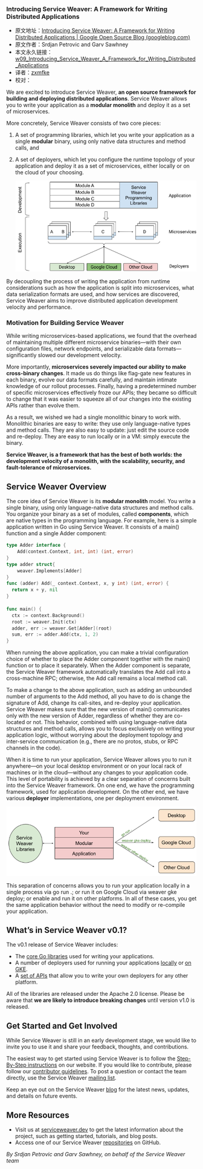 ### Introducing Service Weaver: A Framework for Writing Distributed Applications

- 原文地址：[Introducing Service Weaver: A Framework for Writing Distributed Applications | Google Open Source Blog (googleblog.com)](https://opensource.googleblog.com/2023/03/introducing-service-weaver-framework-for-writing-distributed-applications.html)
- 原文作者：Srdjan Petrovic and Garv Sawhney
- 本文永久链接：[w09_Introducing_Service_Weaver_A_Framework_for_Writing_Distributed_Applications](https://github.com/gocn/translator/blob/master/2023/w09_Introducing_Service_Weaver_A_Framework_for_Writing_Distributed_Applications.md)
- 译者：[zxmfke](https://github.com/zxmfke)
- 校对：

We are excited to introduce Service Weaver, **an open source framework for building and deploying distributed applications**. Service Weaver allows you to write your application as a **modular monolith** and deploy it as a set of microservices.

More concretely, Service Weaver consists of two core pieces:

1. A set of programming libraries, which let you write your application as a single **modular** binary, using only native data structures and method calls, and

2. A set of deployers, which let you configure the runtime topology of your application and deploy it as a set of microservices, either locally or on the cloud of your choosing.

   ![](../static/images/2023/w09_Introducing_Service_Weaver_A_Framework_for_Writing_Distributed_Applications/1.png)

By decoupling the process of writing the application from runtime considerations such as how the application is split into microservices, what data serialization formats are used, and how services are discovered, Service Weaver aims to improve distributed application development velocity and performance.

### Motivation for Building Service Weaver

While writing microservices-based applications, we found that the overhead of maintaining multiple different microservice binaries—with their own configuration files, network endpoints, and serializable data formats—significantly slowed our development velocity.


More importantly, **microservices severely impacted our ability to make cross-binary changes**. It made us do things like flag-gate new features in each binary, evolve our data formats carefully, and maintain intimate knowledge of our rollout processes. Finally, having a predetermined number of specific microservices effectively froze our APIs; they became so difficult to change that it was easier to squeeze all of our changes into the existing APIs rather than evolve them.


As a result, we wished we had a single monolithic binary to work with. Monolithic binaries are easy to write: they use only language-native types and method calls. They are also easy to update: just edit the source code and re-deploy. They are easy to run locally or in a VM: simply execute the binary.

**Service Weaver, is a framework that has the best of both worlds: the development velocity of a monolith, with the scalability, security, and fault-tolerance of microservices.**

## Service Weaver Overview

The core idea of Service Weaver is its **modular monolith** model. You write a single binary, using only language-native data structures and method calls. You organize your binary as a set of modules, called **components**, which are native types in the programming language. For example, here is a simple application written in Go using Service Weaver. It consists of a main() function and a single Adder component:

```go
type Adder interface { 
    Add(context.Context, int, int) (int, error)
} 
type adder struct{ 
    weaver.Implements[Adder]
}
func (adder) Add(_ context.Context, x, y int) (int, error) {
  return x + y, nil
}

func main() {
  ctx := context.Background()
  root := weaver.Init(ctx)
  adder, err := weaver.Get[Adder](root)
  sum, err := adder.Add(ctx, 1, 2)
}
```

When running the above application, you can make a trivial configuration choice of whether to place the Adder component together with the main() function or to place it separately. When the Adder component is separate, the Service Weaver framework automatically translates the Add call into a cross-machine RPC; otherwise, the Add call remains a local method call.

To make a change to the above application, such as adding an unbounded number of arguments to the Add method, all you have to do is change the signature of Add, change its call-sites, and re-deploy your application. Service Weaver makes sure that the new version of main() communicates only with the new version of Adder, regardless of whether they are co-located or not. This behavior, combined with using language-native data structures and method calls, allows you to focus exclusively on writing your application logic, without worrying about the deployment topology and inter-service communication (e.g., there are no protos, stubs, or RPC channels in the code).

When it is time to run your application, Service Weaver allows you to run it anywhere—on your local desktop environment or on your local rack of machines or in the cloud—without any changes to your application code. This level of portability is achieved by a clear separation of concerns built into the Service Weaver framework. On one end, we have the programming framework, used for application development. On the other end, we have various **deployer** implementations, one per deployment environment.

![](../static/images/2023/w09_Introducing_Service_Weaver_A_Framework_for_Writing_Distributed_Applications/2.png)

This separation of concerns allows you to run your application locally in a single process via go run .; or run it on Google Cloud via weaver gke deploy; or enable and run it on other platforms. In all of these cases, you get the same application behavior without the need to modify or re-compile your application.

## What’s in Service Weaver v0.1?

The v0.1 release of Service Weaver includes:

- The [core Go libraries](https://github.com/ServiceWeaver/weaver) used for writing your applications.
- A number of deployers used for running your applications [locally](https://github.com/ServiceWeaver/weaver/tree/main/cmd/weaver) or [on GKE](https://github.com/ServiceWeaver/weaver-gke).
- A [set of APIs](https://github.com/ServiceWeaver/weaver/tree/main/runtime) that allow you to write your own deployers for any other platform.

All of the libraries are released under the Apache 2.0 license. Please be aware that **we are likely to introduce breaking changes** until version v1.0 is released.

## Get Started and Get Involved

While Service Weaver is still in an early development stage, we would like to invite you to use it and share your feedback, thoughts, and contributions.

The easiest way to get started using Service Weaver is to follow the [Step-By-Step instructions](https://serviceweaver.dev/docs.html#step-by-step-tutorial) on our website. If you would like to contribute, please follow our [contributor guidelines](https://github.com/ServiceWeaver/weaver/blob/main/CONTRIBUTING.md). To post a question or contact the team directly, use the Service Weaver [mailing list](https://groups.google.com/g/serviceweaver).

Keep an eye out on the Service Weaver [blog](https://serviceweaver.dev/blog/) for the latest news, updates, and details on future events.

## More Resources

- Visit us at [serviceweaver.dev](https://serviceweaver.dev/) to get the latest information about the project, such as getting started, tutorials, and blog posts.
- Access one of our Service Weaver [repositories](https://github.com/orgs/ServiceWeaver/repositories) on GitHub.

*By Srdjan Petrovic and Garv Sawhney, on behalf of the Service Weaver team*

